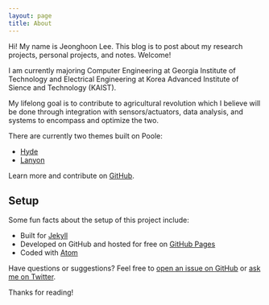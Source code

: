 ```yaml
---
layout: page
title: About
---
```

<body class="theme-base-0b"></body>
<p class="message">
  Hi! My name is Jeonghoon Lee. This blog is to post about my research projects, personal projects, and notes. Welcome!
</p>

I am currently majoring Computer Engineering at Georgia Institute of Technology and Electrical Engineering at Korea Advanced Institute of Sience and Technology (KAIST). 

My lifelong goal is to contribute to agricultural revolution which I believe will be done through integration with sensors/actuators, data analysis, and systems to encompass and optimize the two.



There are currently two themes built on Poole:

* [Hyde](http://hyde.getpoole.com)
* [Lanyon](http://lanyon.getpoole.com)

Learn more and contribute on [GitHub](https://github.com/poole).

## Setup

Some fun facts about the setup of this project include:

* Built for [Jekyll](https://jekyllrb.com)
* Developed on GitHub and hosted for free on [GitHub Pages](https://pages.github.com)
* Coded with [Atom](https://atom.io)

Have questions or suggestions? Feel free to [open an issue on GitHub](https://github.com/poole/issues/new) or [ask me on Twitter](https://twitter.com/mdo).

Thanks for reading!
